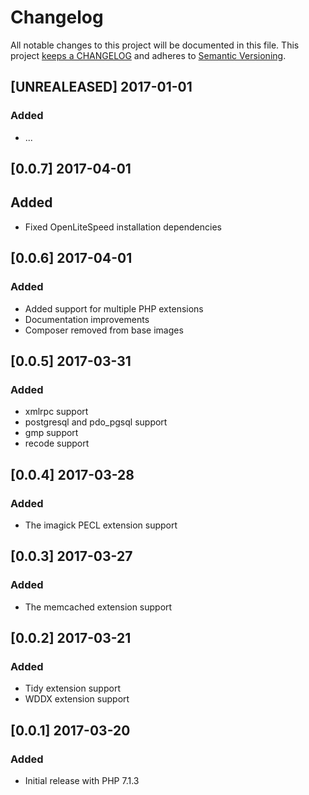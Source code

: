 # Changelog

All notable changes to this project will be documented in this file. This project
[keeps a CHANGELOG](http://keepachangelog.com/) and adheres to
[Semantic Versioning](http://semver.org/).


## [UNREALEASED] 2017-01-01

### Added

* ...

## [0.0.7] 2017-04-01

## Added

* Fixed OpenLiteSpeed installation dependencies

## [0.0.6] 2017-04-01

### Added

* Added support for multiple PHP extensions
* Documentation improvements
* Composer removed from base images

## [0.0.5] 2017-03-31

### Added

* xmlrpc support
* postgresql and pdo_pgsql support
* gmp support
* recode support

## [0.0.4] 2017-03-28

### Added

* The imagick PECL extension support

## [0.0.3] 2017-03-27

### Added

* The memcached extension support

## [0.0.2] 2017-03-21

### Added

* Tidy extension support
* WDDX extension support

## [0.0.1] 2017-03-20

### Added

* Initial release with PHP 7.1.3
